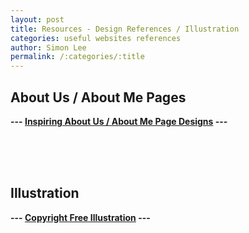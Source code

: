 ```yaml
---
layout: post
title: Resources - Design References / Illustration
categories: useful websites references
author: Simon Lee
permalink: /:categories/:title
---
```


## About Us / About Me Pages

<strong>--- [Inspiring About Us / About Me Page Designs][aboutus] ---</strong>

<br>
<br>
<br>

## Illustration

<strong>--- [Copyright Free Illustration][illustration] ---</strong>

<br>
<br>
<br>

[aboutus]: https://www.canva.com/learn/unique-inspiring-about-page/
[ts-playground]: https://www.typescriptlang.org/play
[illustration]: https://www.productdesignresources.com/open-source-illustrations
